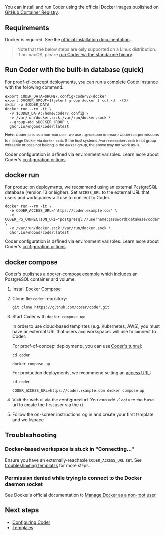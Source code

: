You can install and run Coder using the official Docker images published on
[GitHub Container Registry](https://github.com/coder/coder/pkgs/container/coder).

## Requirements

Docker is required. See the
[official installation documentation](https://docs.docker.com/install/).

> Note that the below steps are only supported on a Linux distribution. If on
> macOS, please [run Coder via the standalone binary](./index.md#manual).

## Run Coder with the built-in database (quick)

For proof-of-concept deployments, you can run a complete Coder instance with the
following command.

```shell
export CODER_DATA=$HOME/.config/coderv2-docker
export DOCKER_GROUP=$(getent group docker | cut -d: -f3)
mkdir -p $CODER_DATA
docker run --rm -it \
  -v $CODER_DATA:/home/coder/.config \
  -v /var/run/docker.sock:/var/run/docker.sock \
  --group-add $DOCKER_GROUP \
  ghcr.io/ongood/coder:latest
```

**<sup>Note:</sup>** <sup>Coder runs as a non-root user, we use `--group-add` to
ensure Coder has permissions to manage Docker via `docker.sock`. If the host
systems `/var/run/docker.sock` is not group writeable or does not belong to the
`docker` group, the above may not work as-is.</sup>

Coder configuration is defined via environment variables. Learn more about
Coder's [configuration options](../admin/configure.md).

<div class="tabs">

## docker run

For production deployments, we recommend using an external PostgreSQL database
(version 13 or higher). Set `ACCESS_URL` to the external URL that users and
workspaces will use to connect to Coder.

```shell
docker run --rm -it \
  -e CODER_ACCESS_URL="https://coder.example.com" \
  -e CODER_PG_CONNECTION_URL="postgresql://username:password@database/coder" \
  -v /var/run/docker.sock:/var/run/docker.sock \
  ghcr.io/ongood/coder:latest
```

Coder configuration is defined via environment variables. Learn more about
Coder's [configuration options](../admin/configure.md).

## docker compose

Coder's publishes a
[docker-compose example](https://github.com/coder/coder/blob/main/docker-compose.yaml)
which includes an PostgreSQL container and volume.

1. Install [Docker Compose](https://docs.docker.com/compose/install/)

2. Clone the `coder` repository:

   ```shell
   git clone https://github.com/coder/coder.git
   ```

3. Start Coder with `docker compose up`:

   In order to use cloud-based templates (e.g. Kubernetes, AWS), you must have
   an external URL that users and workspaces will use to connect to Coder.

   For proof-of-concept deployments, you can use
   [Coder's tunnel](../admin/configure.md#tunnel):

   ```shell
   cd coder

   docker compose up
   ```

   For production deployments, we recommend setting an
   [access URL](../admin/configure.md#access-url):

   ```shell
   cd coder

   CODER_ACCESS_URL=https://coder.example.com docker compose up
   ```

4. Visit the web ui via the configured url. You can add `/login` to the base url
   to create the first user via the ui.

5. Follow the on-screen instructions log in and create your first template and
   workspace

</div>

## Troubleshooting

### Docker-based workspace is stuck in "Connecting..."

Ensure you have an externally-reachable `CODER_ACCESS_URL` set. See
[troubleshooting templates](../templates/index.md#troubleshooting-templates) for
more steps.

### Permission denied while trying to connect to the Docker daemon socket

See Docker's official documentation to
[Manage Docker as a non-root user](https://docs.docker.com/engine/install/linux-postinstall/#manage-docker-as-a-non-root-user)

## Next steps

- [Configuring Coder](../admin/configure.md)
- [Templates](../templates/index.md)
